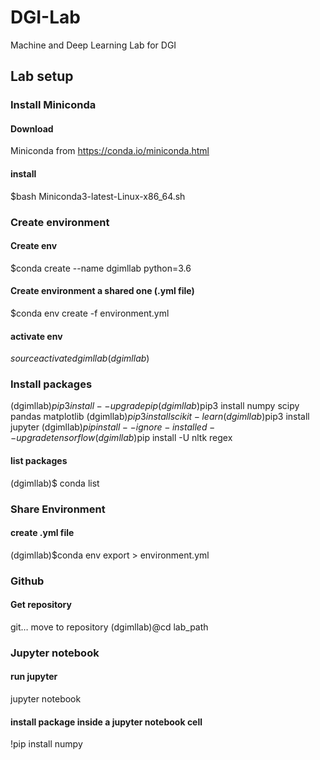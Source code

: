 # DGI-Lab
Machine and Deep Learning Lab for DGI

## Lab setup
### Install Miniconda
#### Download 
Miniconda from https://conda.io/miniconda.html
#### install
$bash Miniconda3-latest-Linux-x86_64.sh

### Create environment
#### Create env
$conda create --name dgimllab python=3.6
#### Create environment a shared one (.yml file)
$conda env create -f environment.yml
#### activate env
$source activate dgimllab
(dgimllab)$

### Install packages 
(dgimllab)$pip3 install --upgrade pip
(dgimllab)$pip3 install numpy scipy pandas matplotlib 
(dgimllab)$pip3 install scikit-learn
(dgimllab)$pip3 install jupyter
(dgimllab)$pip install --ignore-installed --upgrade tensorflow
(dgimllab)$pip install -U nltk regex
#### list packages
(dgimllab)$ conda list

### Share Environment
#### create .yml file
(dgimllab)$conda env export > environment.yml

### Github
#### Get repository
git…
move to repository
(dgimllab)@cd lab_path

### Jupyter notebook
#### run jupyter
jupyter notebook
#### install package inside a jupyter notebook cell
!pip install numpy
